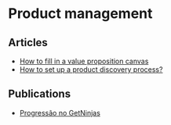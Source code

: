 # Product management

## Articles

- [How to fill in a value proposition canvas](https://isaacjeffries.com/blog/2018/2/27/how-to-fill-in-a-value-proposition-canvas)
- [How to set up a product discovery process?](https://herbig.co/product-discovery/)

## Publications

- [Progressão no GetNinjas](https://progressao.getninjas.com.br/)
